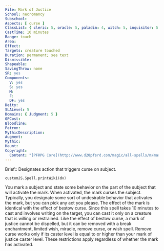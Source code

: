 ```yaml
---
File: Mark of Justice
School: necromancy
Subschool: 
Aspects: [ curse ]
ClassList: { cleric: 5, oracle: 5, paladin: 4, witch: 5, inquisitor: 5 }
CastTime: 10 minutes
Range: touch
Area: 
Effect: 
Targets: creature touched
Duration: permanent; see text
Dismissible: 
Shapeable: 
SavingThrow: none
SR: yes
Components:
  V: yes
  S: yes
  M: 
  F: 
  DF: yes
Deity: 
SLALevel: 5
Domains: { Judgment: 5 }
GPCost: 
Bloodline: 
Patron: 
MythicDescription: 
Augment: 
Mythic: 
Haunt: 
Copyright:
  Content: "[PFRPG Core](http://www.d20pfsrd.com/magic/all-spells/m/mark-of-justice)"
---
```

Brief:: Designates action that triggers curse on subject.

```dataviewjs
customJS.Spell.printWiki(dv)
```

You mark a subject and state some behavior on the part of the subject that will activate the mark. When activated, the mark curses the subject. Typically, you designate some sort of undesirable behavior that activates the mark, but you can pick any act you please.  The effect of the mark is identical with the effect of bestow curse.  Since this spell takes 10 minutes to cast and involves writing on the target, you can cast it only on a creature that is willing or restrained.  Like the effect of bestow curse, a mark of justice cannot be dispelled, but it can be removed with a break enchantment, limited wish, miracle, remove curse, or wish spell. Remove curse works only if its caster level is equal to or higher than your mark of justice caster level. These restrictions apply regardless of whether the mark has activated.
